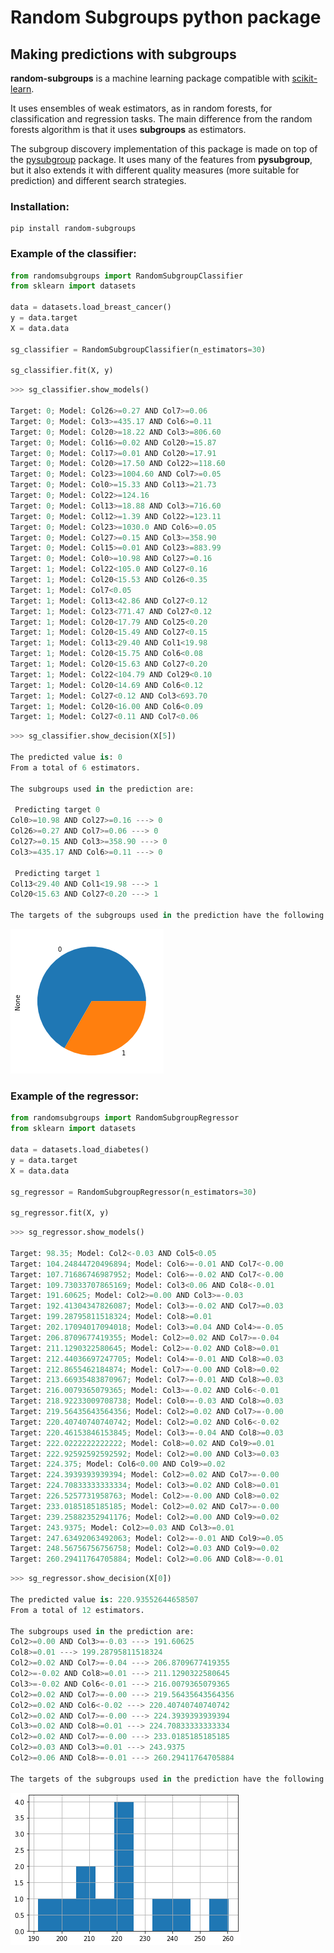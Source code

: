 # Random Subgroups python package

## Making predictions with subgroups

**random-subgroups** is a machine learning package compatible with [scikit-learn](https://scikit-learn.org).

It uses ensembles of weak estimators, as in random forests, for classification and
regression tasks. The main difference from the random forests algorithm is that
it uses **subgroups** as estimators.

The subgroup discovery implementation of this package is made on top of the 
[pysubgroup](https://github.com/flemmerich/pysubgroup/) package. It uses many of the features 
from **pysubgroup**, but it also extends it with different quality
measures (more suitable for prediction) and different search strategies.

### Installation:
```commandline
pip install random-subgroups
```


### Example of the classifier:
```python
from randomsubgroups import RandomSubgroupClassifier
from sklearn import datasets

data = datasets.load_breast_cancer()
y = data.target
X = data.data

sg_classifier = RandomSubgroupClassifier(n_estimators=30)

sg_classifier.fit(X, y)
```

```python
>>> sg_classifier.show_models()

Target: 0; Model: Col26>=0.27 AND Col7>=0.06
Target: 0; Model: Col3>=435.17 AND Col6>=0.11
Target: 0; Model: Col20>=18.22 AND Col3>=806.60
Target: 0; Model: Col16>=0.02 AND Col20>=15.87
Target: 0; Model: Col17>=0.01 AND Col20>=17.91
Target: 0; Model: Col20>=17.50 AND Col22>=118.60
Target: 0; Model: Col23>=1004.60 AND Col7>=0.05
Target: 0; Model: Col0>=15.33 AND Col13>=21.73
Target: 0; Model: Col22>=124.16
Target: 0; Model: Col13>=18.88 AND Col3>=716.60
Target: 0; Model: Col12>=1.39 AND Col22>=123.11
Target: 0; Model: Col23>=1030.0 AND Col6>=0.05
Target: 0; Model: Col27>=0.15 AND Col3>=358.90
Target: 0; Model: Col15>=0.01 AND Col23>=883.99
Target: 0; Model: Col0>=10.98 AND Col27>=0.16
Target: 1; Model: Col22<105.0 AND Col27<0.16
Target: 1; Model: Col20<15.53 AND Col26<0.35
Target: 1; Model: Col7<0.05
Target: 1; Model: Col13<42.86 AND Col27<0.12
Target: 1; Model: Col23<771.47 AND Col27<0.12
Target: 1; Model: Col20<17.79 AND Col25<0.20
Target: 1; Model: Col20<15.49 AND Col27<0.15
Target: 1; Model: Col13<29.40 AND Col1<19.98
Target: 1; Model: Col20<15.75 AND Col6<0.08
Target: 1; Model: Col20<15.63 AND Col27<0.20
Target: 1; Model: Col22<104.79 AND Col29<0.10
Target: 1; Model: Col20<14.69 AND Col6<0.12
Target: 1; Model: Col27<0.12 AND Col3<693.70
Target: 1; Model: Col20<16.00 AND Col6<0.09
Target: 1; Model: Col27<0.11 AND Col7<0.06
```

```python
>>> sg_classifier.show_decision(X[5])

The predicted value is: 0
From a total of 6 estimators.

The subgroups used in the prediction are:

 Predicting target 0
Col0>=10.98 AND Col27>=0.16 ---> 0
Col26>=0.27 AND Col7>=0.06 ---> 0
Col27>=0.15 AND Col3>=358.90 ---> 0
Col3>=435.17 AND Col6>=0.11 ---> 0

 Predicting target 1
Col13<29.40 AND Col1<19.98 ---> 1
Col20<15.63 AND Col27<0.20 ---> 1

The targets of the subgroups used in the prediction have the following distribution:
```
![output](example_classification.png)


### Example of the regressor:
```python
from randomsubgroups import RandomSubgroupRegressor
from sklearn import datasets

data = datasets.load_diabetes()
y = data.target
X = data.data

sg_regressor = RandomSubgroupRegressor(n_estimators=30)

sg_regressor.fit(X, y)
```

```python
>>> sg_regressor.show_models()

Target: 98.35; Model: Col2<-0.03 AND Col5<0.05
Target: 104.24844720496894; Model: Col6>=-0.01 AND Col7<-0.00
Target: 107.71686746987952; Model: Col6>=-0.02 AND Col7<-0.00
Target: 109.73033707865169; Model: Col3<0.06 AND Col8<-0.01
Target: 191.60625; Model: Col2>=0.00 AND Col3>=-0.03
Target: 192.41304347826087; Model: Col3>=-0.02 AND Col7>=0.03
Target: 199.28795811518324; Model: Col8>=0.01
Target: 202.17094017094018; Model: Col3>=0.04 AND Col4>=-0.05
Target: 206.8709677419355; Model: Col2>=0.02 AND Col7>=-0.04
Target: 211.1290322580645; Model: Col2>=-0.02 AND Col8>=0.01
Target: 212.44036697247705; Model: Col4>=-0.01 AND Col8>=0.03
Target: 212.8655462184874; Model: Col7>=-0.00 AND Col8>=0.02
Target: 213.66935483870967; Model: Col7>=-0.01 AND Col8>=0.03
Target: 216.0079365079365; Model: Col3>=-0.02 AND Col6<-0.01
Target: 218.92233009708738; Model: Col0>=-0.03 AND Col8>=0.03
Target: 219.56435643564356; Model: Col2>=0.02 AND Col7>=-0.00
Target: 220.40740740740742; Model: Col2>=0.02 AND Col6<-0.02
Target: 220.46153846153845; Model: Col3>=-0.04 AND Col8>=0.03
Target: 222.0222222222222; Model: Col8>=0.02 AND Col9>=0.01
Target: 222.92592592592592; Model: Col2>=0.00 AND Col3>=0.03
Target: 224.375; Model: Col6<0.00 AND Col9>=0.02
Target: 224.3939393939394; Model: Col2>=0.02 AND Col7>=-0.00
Target: 224.70833333333334; Model: Col3>=0.02 AND Col8>=0.01
Target: 226.5257731958763; Model: Col2>=-0.00 AND Col8>=0.02
Target: 233.0185185185185; Model: Col2>=0.02 AND Col7>=-0.00
Target: 239.25882352941176; Model: Col2>=0.00 AND Col9>=0.02
Target: 243.9375; Model: Col2>=0.03 AND Col3>=0.01
Target: 247.63492063492063; Model: Col2>=-0.01 AND Col9>=0.05
Target: 248.56756756756758; Model: Col2>=0.03 AND Col9>=0.02
Target: 260.29411764705884; Model: Col2>=0.06 AND Col8>=-0.01
```

```python
>>> sg_regressor.show_decision(X[0])

The predicted value is: 220.93552644658507
From a total of 12 estimators.

The subgroups used in the prediction are:
Col2>=0.00 AND Col3>=-0.03 ---> 191.60625
Col8>=0.01 ---> 199.28795811518324
Col2>=0.02 AND Col7>=-0.04 ---> 206.8709677419355
Col2>=-0.02 AND Col8>=0.01 ---> 211.1290322580645
Col3>=-0.02 AND Col6<-0.01 ---> 216.0079365079365
Col2>=0.02 AND Col7>=-0.00 ---> 219.56435643564356
Col2>=0.02 AND Col6<-0.02 ---> 220.40740740740742
Col2>=0.02 AND Col7>=-0.00 ---> 224.3939393939394
Col3>=0.02 AND Col8>=0.01 ---> 224.70833333333334
Col2>=0.02 AND Col7>=-0.00 ---> 233.0185185185185
Col2>=0.03 AND Col3>=0.01 ---> 243.9375
Col2>=0.06 AND Col8>=-0.01 ---> 260.29411764705884

The targets of the subgroups used in the prediction have the following distribution:
```
![output](example_regression.png)